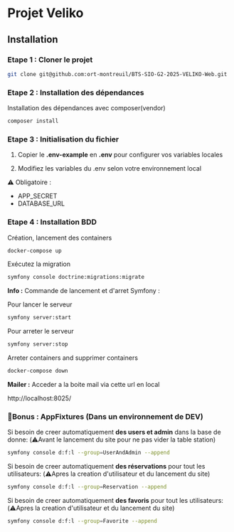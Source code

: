 # Projet Veliko 

## Installation 

### Etape 1  : Cloner le projet
```bash
git clone git@github.com:ort-montreuil/BTS-SIO-G2-2025-VELIKO-Web.git
```
### Etape 2 : Installation des dépendances 


Installation des dépendances avec composer(vendor) 
```bash
composer install
```

### Etape 3 : Initialisation du fichier

1. Copier le **.env-example** en **.env** pour configurer vos variables locales

2. Modifiez les variables du .env selon votre environnement local

⚠️ Obligatoire : 
   - APP_SECRET
   - DATABASE_URL

### Etape 4 : Installation BDD
Création, lancement des containers
```bash
docker-compose up
```
Exécutez la migration
```bash
symfony console doctrine:migrations:migrate
```

**Info :** Commande de lancement et d'arret Symfony :

Pour lancer le serveur
```bash
symfony server:start
```
Pour arreter le serveur
```bash
symfony server:stop
```
Arreter containers and supprimer containers
```bash
docker-compose down
```
**Mailer :** Acceder a la boite mail via cette url en local

http://localhost:8025/

### 🎁Bonus : AppFixtures (Dans un environnement de DEV)

Si besoin de creer automatiquement **des users et admin** dans la base de donne: (⚠️Avant le lancement du site pour ne pas vider la table station)
```bash
symfony console d:f:l --group=UserAndAdmin --append
```
Si besoin de creer automatiquement **des réservations** pour tout les utilisateurs: (⚠️Apres la creation d'utilisateur et du lancement du site)
```bash
symfony console d:f:l --group=Reservation --append
```
Si besoin de creer automatiquement **des favoris** pour tout les utilisateurs: (⚠️Apres la creation d'utilisateur et du lancement du site)
```bash
symfony console d:f:l --group=Favorite --append
```
